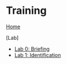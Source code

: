 # Training

[Home](index.md)

[Lab]

  * [Lab 0: Briefing](Lab0-Briefing.md)
  * [Lab 1: Identification](Lab1-1-Identification.md)

